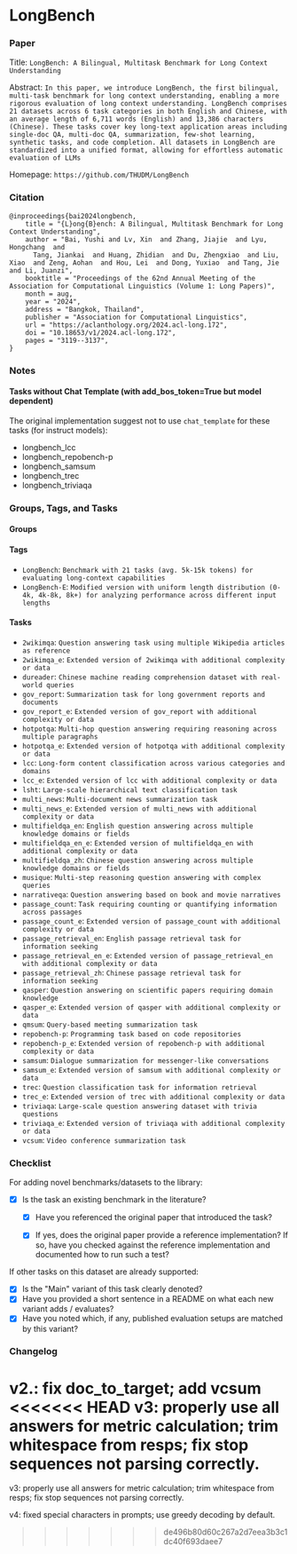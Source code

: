 # LongBench

### Paper

Title: `LongBench: A Bilingual, Multitask Benchmark for Long Context Understanding`

Abstract: `In this paper, we introduce LongBench, the first bilingual, multi-task benchmark for long context understanding, enabling a more rigorous evaluation of long context understanding. LongBench comprises 21 datasets across 6 task categories in both English and Chinese, with an average length of 6,711 words (English) and 13,386 characters (Chinese). These tasks cover key long-text application areas including single-doc QA, multi-doc QA, summarization, few-shot learning, synthetic tasks, and code completion. All datasets in LongBench are standardized into a unified format, allowing for effortless automatic evaluation of LLMs`

Homepage: `https://github.com/THUDM/LongBench`


### Citation

```
@inproceedings{bai2024longbench,
    title = "{L}ong{B}ench: A Bilingual, Multitask Benchmark for Long Context Understanding",
    author = "Bai, Yushi and Lv, Xin  and Zhang, Jiajie  and Lyu, Hongchang  and
      Tang, Jiankai  and Huang, Zhidian  and Du, Zhengxiao  and Liu, Xiao  and Zeng, Aohan  and Hou, Lei  and Dong, Yuxiao  and Tang, Jie  and Li, Juanzi",
    booktitle = "Proceedings of the 62nd Annual Meeting of the Association for Computational Linguistics (Volume 1: Long Papers)",
    month = aug,
    year = "2024",
    address = "Bangkok, Thailand",
    publisher = "Association for Computational Linguistics",
    url = "https://aclanthology.org/2024.acl-long.172",
    doi = "10.18653/v1/2024.acl-long.172",
    pages = "3119--3137",
}
```
### Notes

#### Tasks without Chat Template (with add_bos_token=True but model dependent)

The original implementation suggest not to use `chat_template` for these tasks (for instruct models):
- longbench_lcc
- longbench_repobench-p
- longbench_samsum
- longbench_trec
- longbench_triviaqa


### Groups, Tags, and Tasks

#### Groups

[//]: # (* `group_name`: `Short description`)

#### Tags

* `LongBench`: `Benchmark with 21 tasks (avg. 5k-15k tokens) for evaluating long-context capabilities`
* `LongBench-E`: `Modified version with uniform length distribution (0-4k, 4k-8k, 8k+) for analyzing performance across different input lengths`

#### Tasks

* `2wikimqa`: `Question answering task using multiple Wikipedia articles as reference`
* `2wikimqa_e`: `Extended version of 2wikimqa with additional complexity or data`
* `dureader`: `Chinese machine reading comprehension dataset with real-world queries`
* `gov_report`: `Summarization task for long government reports and documents`
* `gov_report_e`: `Extended version of gov_report with additional complexity or data`
* `hotpotqa`: `Multi-hop question answering requiring reasoning across multiple paragraphs`
* `hotpotqa_e`: `Extended version of hotpotqa with additional complexity or data`
* `lcc`: `Long-form content classification across various categories and domains`
* `lcc_e`: `Extended version of lcc with additional complexity or data`
* `lsht`: `Large-scale hierarchical text classification task`
* `multi_news`: `Multi-document news summarization task`
* `multi_news_e`: `Extended version of multi_news with additional complexity or data`
* `multifieldqa_en`: `English question answering across multiple knowledge domains or fields`
* `multifieldqa_en_e`: `Extended version of multifieldqa_en with additional complexity or data`
* `multifieldqa_zh`: `Chinese question answering across multiple knowledge domains or fields`
* `musique`: `Multi-step reasoning question answering with complex queries`
* `narrativeqa`: `Question answering based on book and movie narratives`
* `passage_count`: `Task requiring counting or quantifying information across passages`
* `passage_count_e`: `Extended version of passage_count with additional complexity or data`
* `passage_retrieval_en`: `English passage retrieval task for information seeking`
* `passage_retrieval_en_e`: `Extended version of passage_retrieval_en with additional complexity or data`
* `passage_retrieval_zh`: `Chinese passage retrieval task for information seeking`
* `qasper`: `Question answering on scientific papers requiring domain knowledge`
* `qasper_e`: `Extended version of qasper with additional complexity or data`
* `qmsum`: `Query-based meeting summarization task`
* `repobench-p`: `Programming task based on code repositories`
* `repobench-p_e`: `Extended version of repobench-p with additional complexity or data`
* `samsum`: `Dialogue summarization for messenger-like conversations`
* `samsum_e`: `Extended version of samsum with additional complexity or data`
* `trec`: `Question classification task for information retrieval`
* `trec_e`: `Extended version of trec with additional complexity or data`
* `triviaqa`: `Large-scale question answering dataset with trivia questions`
* `triviaqa_e`: `Extended version of triviaqa with additional complexity or data`
* `vcsum`: `Video conference summarization task`

### Checklist

For adding novel benchmarks/datasets to the library:
* [x] Is the task an existing benchmark in the literature?
  * [x] Have you referenced the original paper that introduced the task?
  * [x] If yes, does the original paper provide a reference implementation? If so, have you checked against the reference implementation and documented how to run such a test?


If other tasks on this dataset are already supported:
* [x] Is the "Main" variant of this task clearly denoted?
* [x] Have you provided a short sentence in a README on what each new variant adds / evaluates?
* [x] Have you noted which, if any, published evaluation setups are matched by this variant?

### Changelog
v2.: fix doc_to_target; add vcsum
<<<<<<< HEAD
v3: properly use all answers for metric calculation; trim whitespace from resps; fix stop sequences not parsing correctly.
=======

v3: properly use all answers for metric calculation; trim whitespace from resps; fix stop sequences not parsing correctly.

v4: fixed special characters in prompts; use greedy decoding by default.
>>>>>>> de496b80d60c267a2d7eea3b3c1dc40f693daee7

